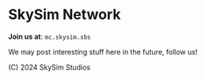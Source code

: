 # SkySim Network

**Join us at**: `mc.skysim.sbs`

We may post interesting stuff here in the future, follow us!

(C) 2024 SkySim Studios
